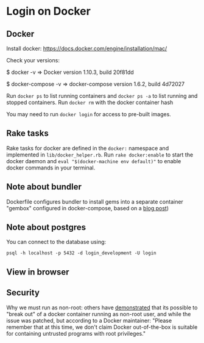 # Login on Docker

## Docker

Install docker: https://docs.docker.com/engine/installation/mac/

Check your versions:

$ docker -v
=> Docker version 1.10.3, build 20f81dd

$ docker-compose -v
=> docker-compose version 1.6.2, build 4d72027

Run `docker ps` to list running containers and `docker ps -a` to list running and stopped containers. Run `docker rm` with the docker container hash

You may need to run `docker login` for access to pre-built images.

## Rake tasks

Rake tasks for docker are defined in the `docker:` namespace and implemented in `lib/docker_helper.rb`. Run `rake docker:enable` to start the docker daemon and `eval "$(docker-machine env default)"` to enable docker commands in your terminal.

## Note about bundler

Dockerfile configures bundler to install gems into a separate container "gembox" configured in docker-compose, based on a [blog post](https://medium.com/@fbzga/how-to-cache-bundle-install-with-docker-7bed453a5800#.bpd1rz5ya))

## Note about postgres

You can connect to the database using:

`psql -h localhost -p 5432 -d login_development -U login`

## View in browser

## Security

Why we must run as non-root: others have [demonstrated](https://news.ycombinator.com/item?id=7909622) that its possible to "break out" of a docker container running as non-root user, and while the issue was patched, but according to a Docker maintainer: "Please remember that at this time, we don't claim Docker out-of-the-box is suitable for containing untrusted programs with root privileges."
